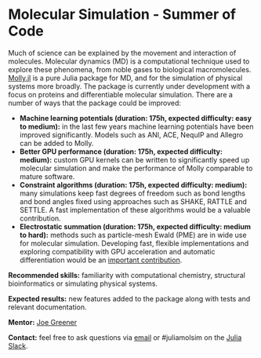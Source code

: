 # Molecular Simulation - Summer of Code

Much of science can be explained by the movement and interaction of molecules. Molecular dynamics (MD) is a computational technique used to explore these phenomena, from noble gases to biological macromolecules. [Molly.jl](https://github.com/JuliaMolSim/Molly.jl) is a pure Julia package for MD, and for the simulation of physical systems more broadly. The package is currently under development with a focus on proteins and differentiable molecular simulation. There are a number of ways that the package could be improved:

- **Machine learning potentials (duration: 175h, expected difficulty: easy to medium):** in the last few years machine learning potentials have been improved significantly. Models such as ANI, ACE, NequIP and Allegro can be added to Molly.
- **Better GPU performance (duration: 175h, expected difficulty: medium):** custom GPU kernels can be written to significantly speed up molecular simulation and make the performance of Molly comparable to mature software.
- **Constraint algorithms (duration: 175h, expected difficulty: medium):** many simulations keep fast degrees of freedom such as bond lengths and bond angles fixed using approaches such as SHAKE, RATTLE and SETTLE. A fast implementation of these algorithms would be a valuable contribution.
- **Electrostatic summation (duration: 175h, expected difficulty: medium to hard):** methods such as particle-mesh Ewald (PME) are in wide use for molecular simulation. Developing fast, flexible implementations and exploring compatibility with GPU acceleration and automatic differentiation would be an [important contribution](https://discourse.julialang.org/t/electrostatics-in-julia/41633).

**Recommended skills:** familiarity with computational chemistry, structural bioinformatics or simulating physical systems.

**Expected results:** new features added to the package along with tests and relevant documentation.

**Mentor:** [Joe Greener](https://github.com/jgreener64)

**Contact:** feel free to ask questions via [email](http://jgreener64.github.io) or #juliamolsim on the [Julia Slack](https://join.slack.com/t/julialang/shared_invite/zt-2a5wdtotu-H52pQQTMDOa4NwsTSgQ_lQ).
